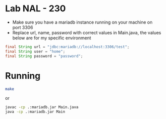 # Lab NAL - 230

- Make sure you have a mariadb instance running on your machine on port 3306
- Replace url, name, password with correct values in Main.java, the values below are for my specific environment

```java 
final String url = "jdbc:mariadb://localhost:3306/test";
final String user = "home";
final String password = "password";
```

# Running
```zsh
make
```
or
```zsh
javac -cp .:mariadb.jar Main.java
java -cp .:mariadb.jar Main
```
